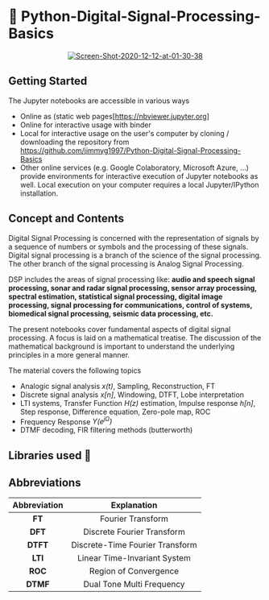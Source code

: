 # 📶 Python-Digital-Signal-Processing-Basics
<center><a href="https://ibb.co/CmLdr6z"><img align="middle" src="https://i.ibb.co/XjHBwDb/Screen-Shot-2020-12-12-at-01-30-38.png" alt="Screen-Shot-2020-12-12-at-01-30-38" border="0"></a></center>

## Getting Started
The Jupyter notebooks are accessible in various ways

* Online as (static web pages[https://nbviewer.jupyter.org]
* Online for interactive usage with binder
* Local for interactive usage on the user's computer by cloning / downloading the repository from https://github.com/jimmyg1997/Python-Digital-Signal-Processing-Basics
* Other online services (e.g. Google Colaboratory, Microsoft Azure, ...) provide environments for interactive execution of Jupyter notebooks as well. Local execution on your computer requires a local Jupyter/IPython installation. 


## Concept and Contents
Digital Signal Processing is concerned with the representation of signals by a sequence of numbers or symbols and the processing of these signals. Digital signal processing is a branch of the science of the signal processing. The other branch of the signal processing is Analog Signal Processing.

DSP includes the areas of signal processing like: **audio and speech signal processing, sonar and radar signal processing, sensor array processing, spectral estimation, statistical signal processing, digital image processing, signal processing for communications, control of systems, biomedical signal processing, seismic data processing, etc.**

The present notebooks cover fundamental aspects of digital signal processing. A focus is laid on a mathematical treatise. The discussion of the mathematical background is important to understand the underlying principles in a more general manner.


The material covers the following topics

* Analogic signal analysis *x(t)*, Sampling, Reconstruction, FT
* Discrete signal analysis *x[n]*, Windowing, DTFT, Lobe interpretation
* LTI systems, Transfer Function *H(z)* estimation,  Impulse response *h[n]*, Step response, Difference equation, Zero-pole map, ROC
* Frequency Response *Y(e<sup>jΩ</sup>)*
* DTMF decoding, FIR filtering methods (butterworth)



## Libraries used 🚧

## Abbreviations

| **Abbreviation**| **Explanation**|
|:-:|:-:|
|**FT**|Fourier Transform|
|**DFT**|Discrete Fourier Transform|
|**DTFT**|Discrete-Time Fourier Transform|
|**LTI**|Linear Time-Invariant System|
|**ROC**| Region of Convergence|
|**DTMF**|Dual Tone Multi Frequency|

